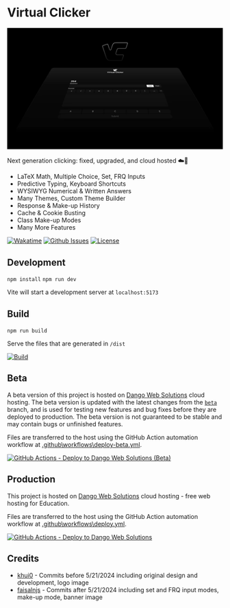 # Virtual Clicker

![Banner](banner.png)

Next generation clicking: fixed, upgraded, and cloud hosted ☁️🚀

- LaTeX Math, Multiple Choice, Set, FRQ Inputs
- Predictive Typing, Keyboard Shortcuts
- WYSIWYG Numerical & Written Answers
- Many Themes, Custom Theme Builder
- Response & Make-up History
- Cache & Cookie Busting
- Class Make-up Modes
- Many More Features

[![Wakatime](https://wakatime.com/badge/user/074621a8-639e-4f3e-b6d9-f23b6bb481a9/project/db7c4936-fbf0-463d-a191-cbc2481a5402.svg)](https://faisaln.com/portfolio/virtual-clicker)
[![Github Issues](https://img.shields.io/github/issues/faisalnjs/virtual-clicker?style=flat&logo=github&label=GitHub%20Issues&color=mediumseagreen)](https://wakatime.com/@faisalnjs/projects/jsltfbfvue)
[![License](https://img.shields.io/github/license/faisalnjs/virtual-clicker?label=License)](https://github.com/faisalnjs/Virtual-Clicker/blob/main/LICENSE)

## Development

`npm install`
`npm run dev`

Vite will start a development server at `localhost:5173`

## Build

`npm run build`

Serve the files that are generated in `/dist`

[![Build](https://img.shields.io/github/actions/workflow/status/faisalnjs/virtual-clicker/deploy.yml?logo=github&label=Build&color=mediumseagreen)](https://github.com/faisalnjs/Virtual-Clicker/actions/workflows/deploy.yml)

## Beta

A beta version of this project is hosted on [Dango Web Solutions](https://dangoweb.com/?from=virtual-clicker) cloud hosting. The beta version is updated with the latest changes from the [`beta`](https://github.com/faisalnjs/Virtual-Clicker/tree/beta) branch, and is used for testing new features and bug fixes before they are deployed to production. The beta version is not guaranteed to be stable and may contain bugs or unfinished features.

Files are transferred to the host using the GitHub Action automation workflow at [.github\workflows\deploy-beta.yml](https://github.com/faisalnjs/Virtual-Clicker/tree/main/.github/workflows/deploy-beta.yml).

[![GitHub Actions - Deploy to Dango Web Solutions (Beta)](https://img.shields.io/github/actions/workflow/status/faisalnjs/virtual-clicker/deploy-beta.yml?logo=github&label=GitHub%20Actions%20-%20Deploy%20to%20Dango%20Web%20Solutions%20(Beta)&color=mediumseagreen)](https://github.com/faisalnjs/Virtual-Clicker/actions/workflows/deploy-beta.yml)

## Production

This project is hosted on [Dango Web Solutions](https://dangoweb.com/?from=virtual-clicker) cloud hosting - free web hosting for Education.

Files are transferred to the host using the GitHub Action automation workflow at [.github\workflows\deploy.yml](https://github.com/faisalnjs/Virtual-Clicker/tree/main/.github/workflows/deploy.yml).

[![GitHub Actions - Deploy to Dango Web Solutions](https://img.shields.io/github/actions/workflow/status/faisalnjs/virtual-clicker/deploy.yml?logo=github&label=GitHub%20Actions%20-%20Deploy%20to%20Dango%20Web%20Solutions&color=mediumseagreen)](https://github.com/faisalnjs/Virtual-Clicker/actions/workflows/deploy.yml)

## Credits

- [khui0](https://github.com/khui0) - Commits before 5/21/2024 including original design and development, logo image
- [faisalnjs](https://github.com/faisalnjs) - Commits after 5/21/2024 including set and FRQ input modes, make-up mode, banner image
